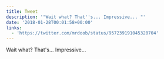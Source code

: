 ```yaml
---
title: Tweet
description: '"Wait what? That''s... Impressive... "'
date: '2018-01-28T00:01:58+00:00'
links:
  - 'https://twitter.com/mrdoob/status/957239191045320704'
---
```

Wait what? That's... Impressive... 
